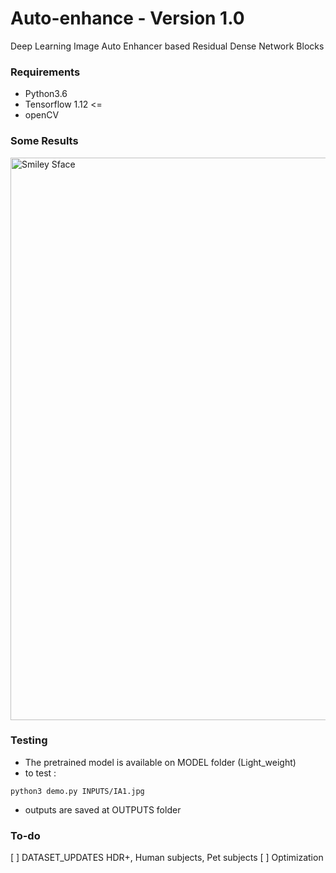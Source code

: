 # Auto-enhance - Version 1.0
Deep Learning Image Auto Enhancer based Residual Dense Network Blocks

### Requirements 
 - Python3.6
 - Tensorflow 1.12 <= 
 - openCV
 

### Some Results
<img src="https://github.com/anish9/Image-Auto-Enhancer/blob/master/OUTPUTS/outs.jpg" alt="Smiley Sface" height="900" width="800">

### Testing 
- The pretrained model is available on MODEL folder (Light_weight)
- to test :

```
python3 demo.py INPUTS/IA1.jpg

```
- outputs are saved at OUTPUTS folder
 
### To-do
[ ] DATASET_UPDATES HDR+, Human subjects, Pet subjects
[ ] Optimization
